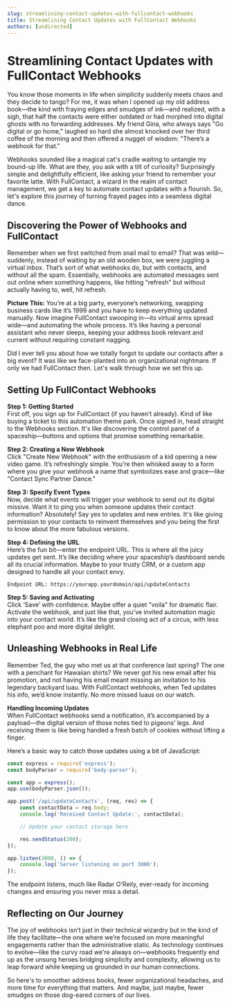 ```yaml
---
slug: streamlining-contact-updates-with-fullcontact-webhooks
title: Streamlining Contact Updates with FullContact Webhooks
authors: [undirected]
---
```



# Streamlining Contact Updates with FullContact Webhooks

You know those moments in life when simplicity suddenly meets chaos and they decide to tango? For me, it was when I opened up my old address book—the kind with fraying edges and smudges of ink—and realized, with a sigh, that half the contacts were either outdated or had morphed into digital ghosts with no forwarding addresses. My friend Gina, who always says "Go digital or go home," laughed so hard she almost knocked over her third coffee of the morning and then offered a nugget of wisdom: "There’s a webhook for that."

Webhooks sounded like a magical cat's cradle waiting to untangle my bound-up life. What are they, you ask with a tilt of curiosity? Surprisingly simple and delightfully efficient, like asking your friend to remember your favorite latte. With FullContact, a wizard in the realm of contact management, we get a key to automate contact updates with a flourish. So, let's explore this journey of turning frayed pages into a seamless digital dance.

## Discovering the Power of Webhooks and FullContact

Remember when we first switched from snail mail to email? That was wild—suddenly, instead of waiting by an old wooden box, we were juggling a virtual inbox. That’s sort of what webhooks do, but with contacts, and without all the spam. Essentially, webhooks are automated messages sent out online when something happens, like hitting "refresh" but without actually having to, well, hit refresh.

**Picture This:** You’re at a big party, everyone’s networking, swapping business cards like it’s 1999 and you have to keep everything updated manually. Now imagine FullContact swooping in—its virtual arms spread wide—and automating the whole process. It’s like having a personal assistant who never sleeps, keeping your address book relevant and current without requiring constant nagging.

Did I ever tell you about how we totally forgot to update our contacts after a big event? It was like we face-planted into an organizational nightmare. If only we had FullContact then. Let's walk through how we set this up.

## Setting Up FullContact Webhooks

**Step 1: Getting Started**  
First off, you sign up for FullContact (if you haven’t already). Kind of like buying a ticket to this automation theme park. Once signed in, head straight to the Webhooks section. It's like discovering the control panel of a spaceship—buttons and options that promise something remarkable.

**Step 2: Creating a New Webhook**  
Click "Create New Webhook" with the enthusiasm of a kid opening a new video game. It’s refreshingly simple. You’re then whisked away to a form where you give your webhook a name that symbolizes ease and grace—like "Contact Sync Partner Dance."

**Step 3: Specify Event Types**  
Now, decide what events will trigger your webhook to send out its digital missive. Want it to ping you when someone updates their contact information? Absolutely! Say yes to updates and new entries. It's like giving permission to your contacts to reinvent themselves and you being the first to know about the more fabulous versions.

**Step 4: Defining the URL**  
Here’s the fun bit—enter the endpoint URL. This is where all the juicy updates get sent. It’s like deciding where your spaceship’s dashboard sends all its crucial information. Maybe to your trusty CRM, or a custom app designed to handle all your contact envy.

```plaintext
Endpoint URL: https://yourapp.yourdomain/api/updateContacts
```

**Step 5: Saving and Activating**  
Click ‘Save’ with confidence. Maybe offer a quiet "voila" for dramatic flair. Activate the webhook, and just like that, you’ve invited automation magic into your contact world. It’s like the grand closing act of a circus, with less elephant poo and more digital delight.

## Unleashing Webhooks in Real Life

Remember Ted, the guy who met us at that conference last spring? The one with a penchant for Hawaiian shirts? We never got his new email after his promotion, and not having his email meant missing an invitation to his legendary backyard luau. With FullContact webhooks, when Ted updates his info, we’d know instantly. No more missed luaus on our watch.

**Handling Incoming Updates**  
When FullContact webhooks send a notification, it’s accompanied by a payload—the digital version of those notes tied to pigeons’ legs. And receiving them is like being handed a fresh batch of cookies without lifting a finger. 

Here’s a basic way to catch those updates using a bit of JavaScript:

```javascript
const express = require('express');
const bodyParser = require('body-parser');

const app = express();
app.use(bodyParser.json());

app.post('/api/updateContacts', (req, res) => {
    const contactData = req.body;
    console.log('Received Contact Update:', contactData);

    // Update your contact storage here

    res.sendStatus(200);
});

app.listen(3000, () => {
    console.log('Server listening on port 3000');
});
```

The endpoint listens, much like Radar O'Reily, ever-ready for incoming changes and ensuring you never miss a detail.

## Reflecting on Our Journey

The joy of webhooks isn’t just in their technical wizardry but in the kind of life they facilitate—the one where we’re focused on more meaningful engagements rather than the administrative static. As technology continues to evolve—like the curvy road we're always on—webhooks frequently end up as the unsung heroes bridging simplicity and complexity, allowing us to leap forward while keeping us grounded in our human connections.

So here's to smoother address books, fewer organizational headaches, and more time for everything that matters. And maybe, just maybe, fewer smudges on those dog-eared corners of our lives.